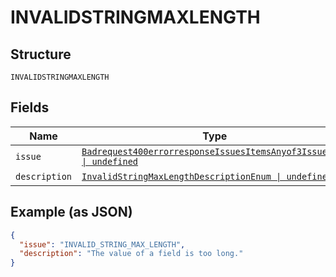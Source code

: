 
# INVALIDSTRINGMAXLENGTH

## Structure

`INVALIDSTRINGMAXLENGTH`

## Fields

| Name | Type | Tags | Description |
|  --- | --- | --- | --- |
| `issue` | [`Badrequest400errorresponseIssuesItemsAnyof3IssueEnum \| undefined`](../../doc/models/badrequest-400-errorresponse-issues-items-anyof-3-issue-enum.md) | Optional | - |
| `description` | [`InvalidStringMaxLengthDescriptionEnum \| undefined`](../../doc/models/invalid-string-max-length-description-enum.md) | Optional | - |

## Example (as JSON)

```json
{
  "issue": "INVALID_STRING_MAX_LENGTH",
  "description": "The value of a field is too long."
}
```

